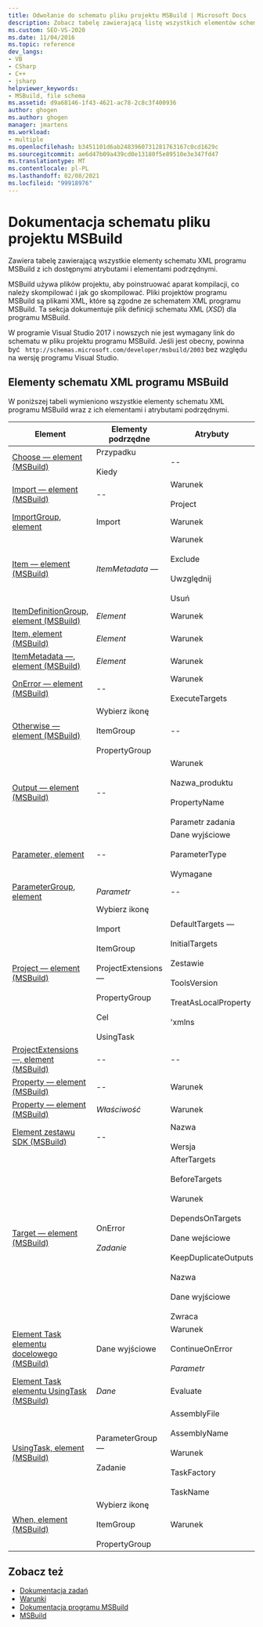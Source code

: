 ```yaml
---
title: Odwołanie do schematu pliku projektu MSBuild | Microsoft Docs
description: Zobacz tabelę zawierającą listę wszystkich elementów schematu XML programu MSBuild z ich dostępnymi atrybutami i elementami podrzędnymi.
ms.custom: SEO-VS-2020
ms.date: 11/04/2016
ms.topic: reference
dev_langs:
- VB
- CSharp
- C++
- jsharp
helpviewer_keywords:
- MSBuild, file schema
ms.assetid: d9a68146-1f43-4621-ac78-2c8c3f400936
author: ghogen
ms.author: ghogen
manager: jmartens
ms.workload:
- multiple
ms.openlocfilehash: b3451101d6ab2483960731281763167c0cd1629c
ms.sourcegitcommit: ae6d47b09a439cd0e13180f5e89510e3e347fd47
ms.translationtype: MT
ms.contentlocale: pl-PL
ms.lasthandoff: 02/08/2021
ms.locfileid: "99918976"
---
```

# <a name="msbuild-project-file-schema-reference"></a>Dokumentacja schematu pliku projektu MSBuild

Zawiera tabelę zawierającą wszystkie elementy schematu XML programu MSBuild z ich dostępnymi atrybutami i elementami podrzędnymi.

 MSBuild używa plików projektu, aby poinstruować aparat kompilacji, co należy skompilować i jak go skompilować. Pliki projektów programu MSBuild są plikami XML, które są zgodne ze schematem XML programu MSBuild. Ta sekcja dokumentuje plik definicji schematu XML (*XSD*) dla programu MSBuild.

W programie Visual Studio 2017 i nowszych nie jest wymagany link do schematu w pliku projektu programu MSBuild. Jeśli jest obecny, powinna być ` http://schemas.microsoft.com/developer/msbuild/2003` bez względu na wersję programu Visual Studio.

## <a name="msbuild-xml-schema-elements"></a>Elementy schematu XML programu MSBuild

 W poniższej tabeli wymieniono wszystkie elementy schematu XML programu MSBuild wraz z ich elementami i atrybutami podrzędnymi.

|Element|Elementy podrzędne|Atrybuty|
|-------------|--------------------|----------------|
|[Choose — element (MSBuild)](../msbuild/choose-element-msbuild.md)|Przypadku<br /><br /> Kiedy|--|
|[Import — element (MSBuild)](../msbuild/import-element-msbuild.md)|--|Warunek<br /><br /> Project|
|[ImportGroup, element](../msbuild/importgroup-element.md)|Import|Warunek|
|[Item — element (MSBuild)](../msbuild/item-element-msbuild.md)|*ItemMetadata —*|Warunek<br /><br /> Exclude<br /><br /> Uwzględnij<br /><br /> Usuń|
|[ItemDefinitionGroup, element (MSBuild)](../msbuild/itemdefinitiongroup-element-msbuild.md)|*Element*|Warunek|
|[Item, element (MSBuild)](../msbuild/itemgroup-element-msbuild.md)|*Element*|Warunek|
|[ItemMetadata —, element (MSBuild)](../msbuild/itemmetadata-element-msbuild.md)|*Element*|Warunek|
|[OnError — element (MSBuild)](../msbuild/onerror-element-msbuild.md)|--|Warunek<br /><br /> ExecuteTargets|
|[Otherwise — element (MSBuild)](../msbuild/otherwise-element-msbuild.md)|Wybierz ikonę<br /><br /> ItemGroup<br /><br /> PropertyGroup|--|
|[Output — element (MSBuild)](../msbuild/output-element-msbuild.md)|--|Warunek<br /><br /> Nazwa_produktu<br /><br /> PropertyName<br /><br /> Parametr zadania|
|[Parameter, element](../msbuild/parameter-element.md)|--|Dane wyjściowe<br /><br /> ParameterType<br /><br /> Wymagane|
|[ParameterGroup, element](../msbuild/parametergroup-element.md)|*Parametr*|--|
|[Project — element (MSBuild)](../msbuild/project-element-msbuild.md)|Wybierz ikonę<br /><br /> Import<br /><br /> ItemGroup<br /><br /> ProjectExtensions —<br /><br /> PropertyGroup<br /><br /> Cel<br /><br /> UsingTask|DefaultTargets —<br /><br /> InitialTargets<br /><br /> Zestawie<br /><br /> ToolsVersion<br /><br /> TreatAsLocalProperty<br /><br /> 'xmlns|
|[ProjectExtensions —, element (MSBuild)](../msbuild/projectextensions-element-msbuild.md)|--|--|
|[Property — element (MSBuild)](../msbuild/property-element-msbuild.md)|--|Warunek|
|[Property — element (MSBuild)](../msbuild/propertygroup-element-msbuild.md)|*Właściwość*|Warunek|
|[Element zestawu SDK (MSBuild)](../msbuild/sdk-element-msbuild.md)|--|Nazwa<br /><br /> Wersja|
|[Target — element (MSBuild)](../msbuild/target-element-msbuild.md)|OnError<br /><br /> *Zadanie*|AfterTargets<br /><br /> BeforeTargets<br /><br /> Warunek<br /><br /> DependsOnTargets<br /><br /> Dane wejściowe<br /><br /> KeepDuplicateOutputs<br /><br /> Nazwa<br /><br /> Dane wyjściowe<br /><br /> Zwraca|
|[Element Task elementu docelowego (MSBuild)](../msbuild/task-element-msbuild.md)|Dane wyjściowe|Warunek<br /><br /> ContinueOnError<br /><br /> *Parametr*|
|[Element Task elementu UsingTask (MSBuild)](../msbuild/taskbody-element-msbuild.md)|*Dane*|Evaluate|
|[UsingTask, element (MSBuild)](../msbuild/usingtask-element-msbuild.md)|ParameterGroup —<br /><br /> Zadanie|AssemblyFile<br /><br /> AssemblyName<br /><br /> Warunek<br /><br /> TaskFactory<br /><br /> TaskName|
|[When, element (MSBuild)](../msbuild/when-element-msbuild.md)|Wybierz ikonę<br /><br /> ItemGroup<br /><br /> PropertyGroup|Warunek|

## <a name="see-also"></a>Zobacz też

- [Dokumentacja zadań](../msbuild/msbuild-task-reference.md)
- [Warunki](../msbuild/msbuild-conditions.md)
- [Dokumentacja programu MSBuild](../msbuild/msbuild-reference.md)
- [MSBuild](../msbuild/msbuild.md)
